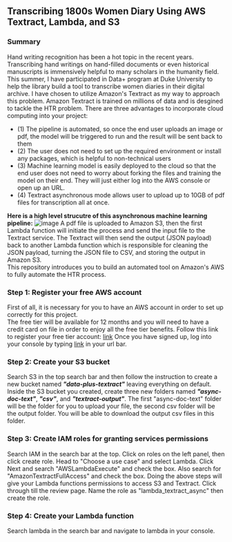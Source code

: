 ## Transcribing 1800s Women Diary Using AWS Textract, Lambda, and S3
### Summary
Hand writing recognition has been a hot topic in the recent years. Transcribing hand writings on hand-filled documents or even historical manuscripts is immensively helpful to many scholars in the humanity field. This summer, I have participated in Data+ program at Duke University to help the library build a tool to transcribe women diaries in their digital archive. I have chosen to utilize Amazon's Textract as my way to approach this problem. Amazon Textract is trained on millions of data and is desgined to tackle the HTR problem. There are three advantages to incorporate cloud computing into your project:   
- (1) The pipeline is automated, so once the end user uploads an image or pdf, the model will be triggered to run and the result will be sent back to them  
- (2) The user does not need to set up the required environment or install any packages, which is helpful to non-technical users  
- (3) Machine learning model is easily deployed to the cloud so that the end user does not need to worry about forking the files and training the model on their end. They will just either log into the AWS console or open up an URL.  
- (4) Textract asynchronous mode allows user to upload up to 10GB of pdf files for transcription all at once.

**Here is a high level strucutre of this asynchronous machine learning pipeline:**
![image](https://user-images.githubusercontent.com/90075179/180444326-652c8576-4217-4c17-bc5d-5e181a580447.png)
A pdf file is uploaded to Amazon S3, then the first Lambda function will initiate the process and send the input file to the Textract service. The Textract will then send the output (JSON payload) back to another Lambda function which is responsible for cleaning the JSON payload, turning the JSON file to CSV, and storing the output in Amazon S3.  
This repository introduces you to build an automated tool on Amazon's AWS to fully automate the HTR process.

### Step 1: Register your free AWS account
First of all, it is necessary for you to have an AWS account in order to set up correctly for this project.  
The free tier will be available for 12 months and you will need to have a credit card on file in order to enjoy all the free tier benefits.
Follow this link to register your free tier account: [link](https://aws.amazon.com/account/sign-up)
Once you have signed up, log into your console by typing [link](console.aws.amazon.com) in your url bar.

### Step 2: Create your S3 bucket
Search S3 in the top search bar and then follow the instruction to create a new bucket named ***"data-plus-textract"*** leaving everything on default. Inside the S3 bucket you created, create three new folders named ***"async-doc-text"***, ***"csv"***, and ***"textract-output"***. The first "async-doc-text" folder will be the folder for you to upload your file, the second csv folder will be the output folder. You will be able to download the output csv files in this folder.  

### Step 3: Create IAM roles for granting services permissions
Search IAM in the search bar at the top. Click on roles on the left panel, then click create role. Head to "Choose a use case" and select Lambda. Click Next and search "AWSLambdaExecute" and check the box. Also search for "AmazonTextractFullAccess" and check the box. Doing the above steps will give your Lambda functions permissions to access S3 and Textract. Click through till the review page. Name the role as "lambda_textract_async" then create the role.  

### Step 4: Create your Lambda function
Search lambda in the search bar and navigate to lambda in your console.                                                                                                                   
